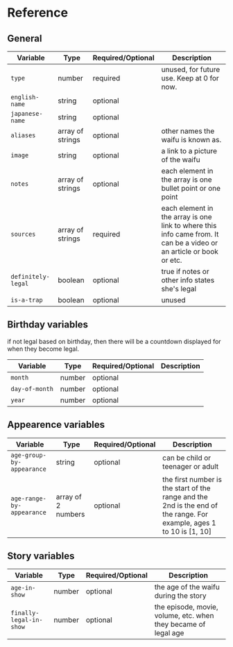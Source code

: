 # Reference

## General

| Variable        | Type                   | Required/Optional    | Description                      |
| ----------------|------------------------| ---------------------|----------------------------------|
| `type`       | number                              | required | unused, for future use. Keep at 0 for now. |
| `english-name`        | string             |   optional           | |
| `japanese-name`         | string                |   optional            |  |
| `aliases`        | array of strings                   |   optional             | other names the waifu is known as. |
| `image`     | string                  |   optional                | a link to a picture of the waifu |
| `notes`     | array of strings                  | optional           | each element in the array is one bullet point or one point |
| `sources`     | array of strings                    | required           | each element in the array is one link to where this info came from. It can be a video or an article or book or etc. |
| `definitely-legal`   | boolean               |  optional                    | true if notes or other info states she's legal |
| `is-a-trap`   | boolean                    | optional         | unused |

## Birthday variables

if not legal based on birthday, then there will be a countdown displayed for when they become legal.

| Variable        | Type                   | Required/Optional    | Description                      |
| ----------------|------------------------| ---------------------|----------------------------------|
| `month`  | number                   | optional                 | |
| `day-of-month` | number     | optional             | |
| `year` | number | optional  |  |

## Appearence variables 

| Variable        | Type                   | Required/Optional    | Description                      |
| ----------------|------------------------| ---------------------|----------------------------------|
| `age-group-by-appearance`  | string | optional                    | can be child or teenager or adult  |
| `age-range-by-appearance` | array of 2 numbers      | optional                 | the first number is the start of the range and the 2nd is the end of the range. For example, ages 1 to 10 is [1, 10] |

## Story variables

| Variable        | Type                   | Required/Optional    | Description                      |
| ----------------|------------------------| ---------------------|----------------------------------|
| `age-in-show`  | number                 | optional                     | the age of the waifu during the story |
| `finally-legal-in-show`  | number                    | optional                     | the episode, movie, volume, etc. when they became of legal age |
